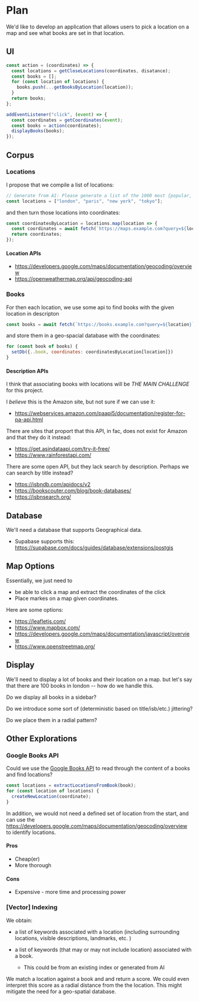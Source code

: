 # Plan

We'd like to develop an application that allows users to pick a location on a map
and see what books are set in that location.

## UI

```javascript
const action = (coordinates) => {
  const locations = getCloseLocations(coordinates, disatance);
  const books = [];
  for (const location of locations) {
    books.push(...getBooksByLocation(location));
  }
  return books;
};

addEventListener("click", (event) => {
  const coordinates = getCoordinates(event);
  const books = action(coordinates);
  displayBooks(books);
});
```

## Corpus

### Locations

I propose that we compile a list of locations:

```javascript
// Generate from AI: Please generate a list of the 1000 most {popular, important, populus, well-known} cities and other locations in the world.
const locations = ["london", "paris", "new york", "tokyo"];
```

and then turn those locations into coordinates:

```javascript
const coordinatesByLocation = locations.map(location => {
  const coordinates = await fetch(`https://maps.example.com?query=${location}`);
  return coordinates;
});
```

#### Location APIs

- https://developers.google.com/maps/documentation/geocoding/overview
- https://openweathermap.org/api/geocoding-api

### Books

For then each location, we use some api to find books with the given location in descripton

```javascript
const books = await fetch(`https://books.example.com?query=${location}`);
```

and store them in a geo-spacial database with the coordinates:

```javascript
for (const book of books) {
  setDb({..book, coordinates: coordinatesByLocation[location]})
}
```

#### Description APIs

I think that associating books with locations will be _THE MAIN CHALLENGE_ for this project.

I _believe_ this is the Amazon site, but not sure if we can use it:

- https://webservices.amazon.com/paapi5/documentation/register-for-pa-api.html

There are sites that proport that this API, in fac, does not exist for Amazon and that they do it instead:

- https://get.asindataapi.com/try-it-free/
- https://www.rainforestapi.com/

There are some open API, but they lack search by description. Perhaps we can search by title instead?

- https://isbndb.com/apidocs/v2
- https://bookscouter.com/blog/book-databases/
- https://isbnsearch.org/

## Database

We'll need a database that supports Geographical data.

- Supabase supports this: https://supabase.com/docs/guides/database/extensions/postgis

## Map Options

Essentially, we just need to

- be able to click a map and extract the coordinates of the click
- Place markes on a map given coordinates.

Here are some options:

- https://leafletjs.com/
- https://www.mapbox.com/
- https://developers.google.com/maps/documentation/javascript/overview
- https://www.openstreetmap.org/

## Display

We'll need to display a lot of books and their location on a map.
but let's say that there are 100 books in london -- how do we handle this.

Do we display all books in a sidebar?

Do we introduce some sort of (deterministic based on title/isb/etc.) jittering?

Do we place them in a radial pattern?

## Other Explorations

### Google Books API

Could we use the [Google Books API](https://developers.google.com/books) to read through the content
of a books and find locations?

```javascript
const locations = extractLocationsFromBook(book);
for (const location of locations) {
  createNewLocation(coordinate);
}
```

In addition, we would not need a defined set of location from the start, and can use the
https://developers.google.com/maps/documentation/geocoding/overview to identify locations.

#### Pros

- Cheap(er)
- More thorough

#### Cons

- Expensive - more time and processing power

### [Vector] Indexing

We obtain:

- a list of keywords associated with a location (including surrounding locations, visible descriptions, landmarks, etc. )

- a list of keywords (that may or may not include location) associated with a book.
  - This could be from an existing index or generated from AI

We match a location against a book and and return a score. We could even interpret this score as a radial distance from the the location.
This might mitigate the need for a geo-spatial database.

